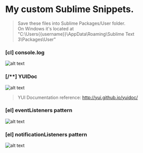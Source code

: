 # My custom Sublime Snippets.
>Save these files into Sublime Packages/User folder.
<br />On Windows it's located at "C:\Users{{username}}\AppData\Roaming\Sublime Text 3\Packages\User"

### [cl] console.log
![alt text](http://www.lnfnunes.com.br/SublimeTips/console.log.sublime-snippet.gif "console.log Snippet Preview")

### [/**] YUIDoc
![alt text](http://www.lnfnunes.com.br/SublimeTips/yuidoc.sublime-snippet.gif "YUIDoc Snippet Preview")

>YUI Documentation reference: http://yui.github.io/yuidoc/

### [el] eventListeners pattern
![alt text](http://www.lnfnunes.com.br/SublimeTips/event-listeners.sublime-snippet.gif "eventListeners Snippet Preview")

### [el] notificationListeners pattern
![alt text](http://www.lnfnunes.com.br/SublimeTips/notification-listeners.sublime-snippet.gif "notificationListeners Snippet Preview")

